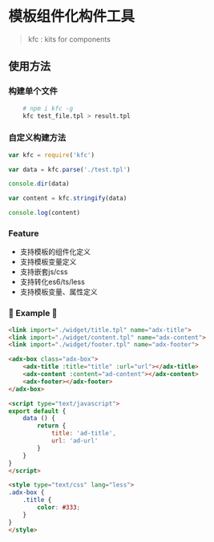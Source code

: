 # 模板组件化构件工具
> kfc : kits for components

## 使用方法

### 构建单个文件

```sh
    # npm i kfc -g
    kfc test_file.tpl > result.tpl
```

### 自定义构建方法

```js
var kfc = require('kfc')

var data = kfc.parse('./test.tpl')

console.dir(data)

var content = kfc.stringify(data)

console.log(content)
```
### Feature

- 支持模板的组件化定义
- 支持模板变量定义
- 支持嵌套js/css
- 支持转化es6/ts/less
- 支持模板变量、属性定义


### 🌰 Example 🌰

```html
<link import="./widget/title.tpl" name="adx-title">
<link import="./widget/content.tpl" name="adx-content">
<link import="./widget/footer.tpl" name="adx-footer">

<adx-box class="adx-box">
    <adx-title :title="title" :url="url"></adx-title>
    <adx-content :content="ad-content"></adx-content>
    <adx-footer></adx-footer>
</adx-box>

<script type="text/javascript">
export default {
    data () {
        return {
            title: 'ad-title',
            url: 'ad-url'
        }
    }
}
</script>

<style type="text/css" lang="less">
.adx-box {
    .title {
        color: #333;
    }
}
</style>
```